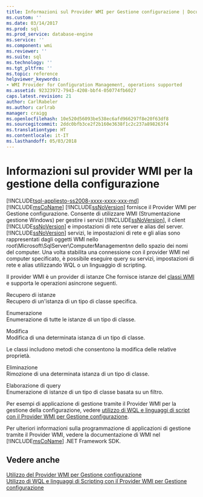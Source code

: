 ```yaml
---
title: Informazioni sul Provider WMI per Gestione configurazione | Documenti Microsoft
ms.custom: ''
ms.date: 03/14/2017
ms.prod: sql
ms.prod_service: database-engine
ms.service: ''
ms.component: wmi
ms.reviewer: ''
ms.suite: sql
ms.technology: ''
ms.tgt_pltfrm: ''
ms.topic: reference
helpviewer_keywords:
- WMI Provider for Configuration Management, operations supported
ms.assetid: 92323972-7943-4208-bbf4-050774fb6027
caps.latest.revision: 21
author: CarlRabeler
ms.author: carlrab
manager: craigg
ms.openlocfilehash: 10e520d56093be538ec6afd966297f8e20f63df8
ms.sourcegitcommit: 2ddc0bfb3ce2f2b160e3638f1c2c237a898263f4
ms.translationtype: HT
ms.contentlocale: it-IT
ms.lasthandoff: 05/03/2018
---
```

# <a name="understanding-the-wmi-provider-for-configuration-management"></a>Informazioni sul provider WMI per la gestione della configurazione
[!INCLUDE[tsql-appliesto-ss2008-xxxx-xxxx-xxx-md](../../includes/tsql-appliesto-ss2008-xxxx-xxxx-xxx-md.md)]
  [!INCLUDE[msCoName](../../includes/msconame-md.md)] [!INCLUDE[ssNoVersion](../../includes/ssnoversion-md.md)] fornisce il Provider WMI per Gestione configurazione. Consente di utilizzare WMI (Strumentazione gestione Windows) per gestire i servizi [!INCLUDE[ssNoVersion](../../includes/ssnoversion-md.md)], il client [!INCLUDE[ssNoVersion](../../includes/ssnoversion-md.md)] e impostazioni di rete server e alias del server. [!INCLUDE[ssNoVersion](../../includes/ssnoversion-md.md)] servizi, le impostazioni di rete e gli alias sono rappresentati dagli oggetti WMI nello root\Microsoft\SqlServer\ComputerManagement*nn* dello spazio dei nomi del computer. Una volta stabilita una connessione con il provider WMI nel computer specificato, è possibile eseguire query su servizi, impostazioni di rete e alias utilizzando WQL o un linguaggio di scripting.  
  
 Il provider WMI è un provider di istanze Che fornisce istanze del [classi WMI](../../relational-databases/wmi-provider-configuration-classes/wmi-provider-for-configuration-management-classes.md) e supporta le operazioni asincrone seguenti.  
  
 Recupero di istanze  
 Recupero di un'istanza di un tipo di classe specifica.  
  
 Enumerazione  
 Enumerazione di tutte le istanze di un tipo di classe.  
  
 Modifica  
 Modifica di una determinata istanza di un tipo di classe.  
  
 Le classi includono metodi che consentono la modifica delle relative proprietà.  
  
 Eliminazione  
 Rimozione di una determinata istanza di un tipo di classe.  
  
 Elaborazione di query  
 Enumerazione di istanze di un tipo di classe basata su un filtro.  
  
 Per esempi di applicazione di gestione tramite il Provider WMI per la gestione della configurazione, vedere [utilizzo di WQL e linguaggi di script con il Provider WMI per Gestione configurazione](../../relational-databases/wmi-provider-configuration/using-wql-and-scripting-languages-with-the-wmi-provider.md).  
  
 Per ulteriori informazioni sulla programmazione di applicazioni di gestione tramite il Provider WMI, vedere la documentazione di WMI nel [!INCLUDE[msCoName](../../includes/msconame-md.md)] .NET Framework SDK.  
  
## <a name="see-also"></a>Vedere anche  
 [Utilizzo del Provider WMI per Gestione configurazione](../../relational-databases/wmi-provider-configuration/working-with-the-wmi-provider-for-configuration-management.md)   
 [Utilizzo di WQL e linguaggi di Scripting con il Provider WMI per Gestione configurazione](../../relational-databases/wmi-provider-configuration/using-wql-and-scripting-languages-with-the-wmi-provider.md)  
  
  
